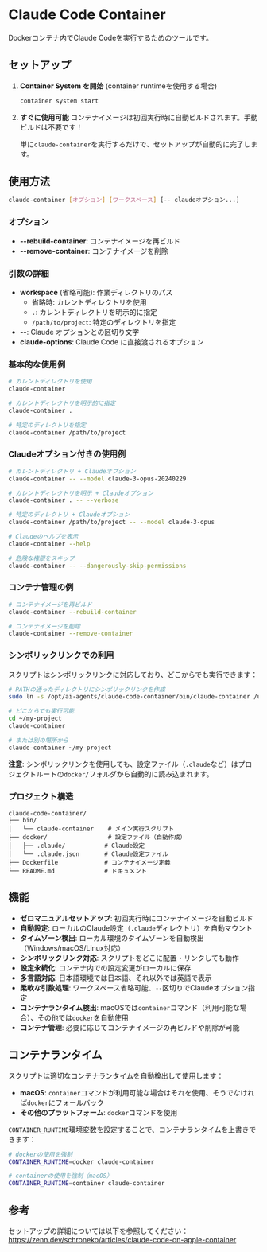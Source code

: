# Claude Code Container

Dockerコンテナ内でClaude Codeを実行するためのツールです。

## セットアップ

1. **Container System を開始** (container runtimeを使用する場合)
   ```bash
   container system start
   ```

2. **すぐに使用可能**
   コンテナイメージは初回実行時に自動ビルドされます。手動ビルドは不要です！
   
   単に`claude-container`を実行するだけで、セットアップが自動的に完了します。

## 使用方法

```bash
claude-container [オプション] [ワークスペース] [-- claudeオプション...]
```

### オプション

- **--rebuild-container**: コンテナイメージを再ビルド
- **--remove-container**: コンテナイメージを削除

### 引数の詳細

- **workspace** (省略可能): 作業ディレクトリのパス
  - 省略時: カレントディレクトリを使用
  - `.`: カレントディレクトリを明示的に指定
  - `/path/to/project`: 特定のディレクトリを指定
- **--**: Claude オプションとの区切り文字
- **claude-options**: Claude Code に直接渡されるオプション

### 基本的な使用例

```bash
# カレントディレクトリを使用
claude-container

# カレントディレクトリを明示的に指定
claude-container .

# 特定のディレクトリを指定
claude-container /path/to/project
```

### Claudeオプション付きの使用例

```bash
# カレントディレクトリ + Claudeオプション
claude-container -- --model claude-3-opus-20240229

# カレントディレクトリを明示 + Claudeオプション
claude-container . -- --verbose

# 特定のディレクトリ + Claudeオプション
claude-container /path/to/project -- --model claude-3-opus

# Claudeのヘルプを表示
claude-container --help

# 危険な権限をスキップ
claude-container -- --dangerously-skip-permissions
```

### コンテナ管理の例

```bash
# コンテナイメージを再ビルド
claude-container --rebuild-container

# コンテナイメージを削除
claude-container --remove-container
```

### シンボリックリンクでの利用

スクリプトはシンボリックリンクに対応しており、どこからでも実行できます：

```bash
# PATHの通ったディレクトリにシンボリックリンクを作成
sudo ln -s /opt/ai-agents/claude-code-container/bin/claude-container /usr/local/bin/claude-container

# どこからでも実行可能
cd ~/my-project
claude-container

# または別の場所から
claude-container ~/my-project
```

**注意**: シンボリックリンクを使用しても、設定ファイル（`.claude`など）はプロジェクトルートの`docker/`フォルダから自動的に読み込まれます。

### プロジェクト構造

```
claude-code-container/
├── bin/
│   └── claude-container    # メイン実行スクリプト
├── docker/                 # 設定ファイル（自動作成）
│   ├── .claude/           # Claude設定
│   └── .claude.json       # Claude設定ファイル
├── Dockerfile             # コンテナイメージ定義
└── README.md              # ドキュメント
```

## 機能

- **ゼロマニュアルセットアップ**: 初回実行時にコンテナイメージを自動ビルド
- **自動設定**: ローカルのClaude設定（`.claude`ディレクトリ）を自動マウント
- **タイムゾーン検出**: ローカル環境のタイムゾーンを自動検出（Windows/macOS/Linux対応）
- **シンボリックリンク対応**: スクリプトをどこに配置・リンクしても動作
- **設定永続化**: コンテナ内での設定変更がローカルに保存
- **多言語対応**: 日本語環境では日本語、それ以外では英語で表示
- **柔軟な引数処理**: ワークスペース省略可能、`--`区切りでClaudeオプション指定
- **コンテナランタイム検出**: macOSでは`container`コマンド（利用可能な場合）、その他では`docker`を自動使用
- **コンテナ管理**: 必要に応じてコンテナイメージの再ビルドや削除が可能

## コンテナランタイム

スクリプトは適切なコンテナランタイムを自動検出して使用します：

- **macOS**: `container`コマンドが利用可能な場合はそれを使用、そうでなければ`docker`にフォールバック
- **その他のプラットフォーム**: `docker`コマンドを使用

`CONTAINER_RUNTIME`環境変数を設定することで、コンテナランタイムを上書きできます：

```bash
# dockerの使用を強制
CONTAINER_RUNTIME=docker claude-container

# containerの使用を強制（macOS）
CONTAINER_RUNTIME=container claude-container
```

## 参考

セットアップの詳細については以下を参照してください：
https://zenn.dev/schroneko/articles/claude-code-on-apple-container
